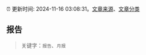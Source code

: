 :alarm_clock: 更新时间: 2024-11-16 03:08:31。[文章来源](/README.md)、[文章分类](/TAGS.md)

## 报告


> 关键字：`报告`、`月报`



